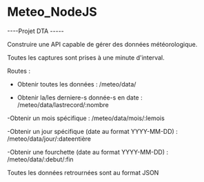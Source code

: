 # Meteo_NodeJS

----Projet DTA -----

Construire une API capable de gérer des données météorologique.

Toutes les captures sont prises à une minute d'interval.

Routes :

- Obtenir toutes les données : /meteo/data/

- Obtenir la/les derniere-s donnée-s en date : /meteo/data/lastrecord/:nombre

-Obtenir un mois spécifique : /meteo/data/mois/:lemois

-Obtenir un jour spécifique (date au format YYYY-MM-DD) : /meteo/data/jour/:dateentière

-Obtenir une fourchette (date au format YYYY-MM-DD) : /meteo/data/:debut/:fin

Toutes les données retrournées sont au format JSON
